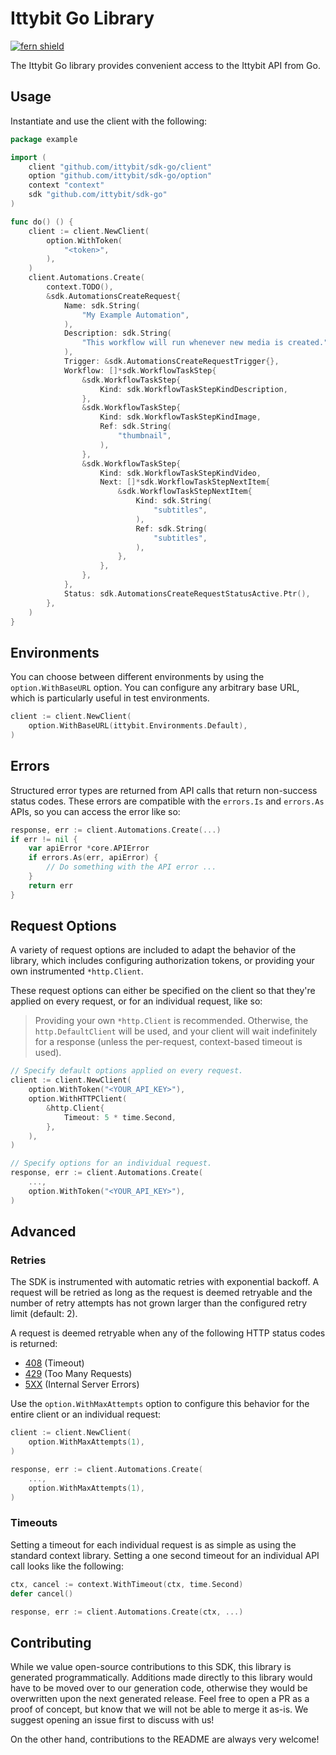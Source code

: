 # Ittybit Go Library

[![fern shield](https://img.shields.io/badge/%F0%9F%8C%BF-Built%20with%20Fern-brightgreen)](https://buildwithfern.com?utm_source=github&utm_medium=github&utm_campaign=readme&utm_source=https%3A%2F%2Fgithub.com%2Fittybit%2Fsdk-go)

The Ittybit Go library provides convenient access to the Ittybit API from Go.

## Usage

Instantiate and use the client with the following:

```go
package example

import (
    client "github.com/ittybit/sdk-go/client"
    option "github.com/ittybit/sdk-go/option"
    context "context"
    sdk "github.com/ittybit/sdk-go"
)

func do() () {
    client := client.NewClient(
        option.WithToken(
            "<token>",
        ),
    )
    client.Automations.Create(
        context.TODO(),
        &sdk.AutomationsCreateRequest{
            Name: sdk.String(
                "My Example Automation",
            ),
            Description: sdk.String(
                "This workflow will run whenever new media is created.",
            ),
            Trigger: &sdk.AutomationsCreateRequestTrigger{},
            Workflow: []*sdk.WorkflowTaskStep{
                &sdk.WorkflowTaskStep{
                    Kind: sdk.WorkflowTaskStepKindDescription,
                },
                &sdk.WorkflowTaskStep{
                    Kind: sdk.WorkflowTaskStepKindImage,
                    Ref: sdk.String(
                        "thumbnail",
                    ),
                },
                &sdk.WorkflowTaskStep{
                    Kind: sdk.WorkflowTaskStepKindVideo,
                    Next: []*sdk.WorkflowTaskStepNextItem{
                        &sdk.WorkflowTaskStepNextItem{
                            Kind: sdk.String(
                                "subtitles",
                            ),
                            Ref: sdk.String(
                                "subtitles",
                            ),
                        },
                    },
                },
            },
            Status: sdk.AutomationsCreateRequestStatusActive.Ptr(),
        },
    )
}
```

## Environments

You can choose between different environments by using the `option.WithBaseURL` option. You can configure any arbitrary base
URL, which is particularly useful in test environments.

```go
client := client.NewClient(
    option.WithBaseURL(ittybit.Environments.Default),
)
```

## Errors

Structured error types are returned from API calls that return non-success status codes. These errors are compatible
with the `errors.Is` and `errors.As` APIs, so you can access the error like so:

```go
response, err := client.Automations.Create(...)
if err != nil {
    var apiError *core.APIError
    if errors.As(err, apiError) {
        // Do something with the API error ...
    }
    return err
}
```

## Request Options

A variety of request options are included to adapt the behavior of the library, which includes configuring
authorization tokens, or providing your own instrumented `*http.Client`.

These request options can either be
specified on the client so that they're applied on every request, or for an individual request, like so:

> Providing your own `*http.Client` is recommended. Otherwise, the `http.DefaultClient` will be used,
> and your client will wait indefinitely for a response (unless the per-request, context-based timeout
> is used).

```go
// Specify default options applied on every request.
client := client.NewClient(
    option.WithToken("<YOUR_API_KEY>"),
    option.WithHTTPClient(
        &http.Client{
            Timeout: 5 * time.Second,
        },
    ),
)

// Specify options for an individual request.
response, err := client.Automations.Create(
    ...,
    option.WithToken("<YOUR_API_KEY>"),
)
```

## Advanced

### Retries

The SDK is instrumented with automatic retries with exponential backoff. A request will be retried as long
as the request is deemed retryable and the number of retry attempts has not grown larger than the configured
retry limit (default: 2).

A request is deemed retryable when any of the following HTTP status codes is returned:

- [408](https://developer.mozilla.org/en-US/docs/Web/HTTP/Status/408) (Timeout)
- [429](https://developer.mozilla.org/en-US/docs/Web/HTTP/Status/429) (Too Many Requests)
- [5XX](https://developer.mozilla.org/en-US/docs/Web/HTTP/Status/500) (Internal Server Errors)

Use the `option.WithMaxAttempts` option to configure this behavior for the entire client or an individual request:

```go
client := client.NewClient(
    option.WithMaxAttempts(1),
)

response, err := client.Automations.Create(
    ...,
    option.WithMaxAttempts(1),
)
```

### Timeouts

Setting a timeout for each individual request is as simple as using the standard context library. Setting a one second timeout for an individual API call looks like the following:

```go
ctx, cancel := context.WithTimeout(ctx, time.Second)
defer cancel()

response, err := client.Automations.Create(ctx, ...)
```

## Contributing

While we value open-source contributions to this SDK, this library is generated programmatically.
Additions made directly to this library would have to be moved over to our generation code,
otherwise they would be overwritten upon the next generated release. Feel free to open a PR as
a proof of concept, but know that we will not be able to merge it as-is. We suggest opening
an issue first to discuss with us!

On the other hand, contributions to the README are always very welcome!